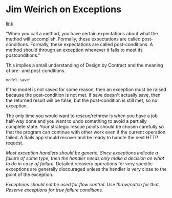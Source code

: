# Jim Weirich on Exceptions
[link](http://devblog.avdi.org/2014/05/21/jim-weirich-on-exceptions/)

"When you call a method, you have certain expectations about what the method will accomplish. Formally, these expectations are called post-conditions. Formally, these expectations are called post-conditions. A method should through an exception whenever it fails to meet its postconditions."

This implies a small understanding of Design by Contract and the meaning of pre- and post-conditions.

    model.save!

If the model is not saved for some reason, then an exception must be raised because the post-condition is not met. If save doesn't actually save, then the returned result will be false, but the post-condition is still met, so no exception.

The only time you would want to rescue/rethrow is when you have a job half-way done and you want to undo something to avoid a partially complete state. Your strategic rescue points should be chosen carefully so that the program can continue with other work even if the current operation failed. A Rails app should recover and be ready to handle the next HTTP request.

*Most exception handlers should be generic. Since exceptions indicate a failure of some type, then the handler needs only make a decision on what to do in case of failure.* Detailed recovery operations for very specific exceptions are generally discouraged unless the handler is very close to the point of the exception.

*Exceptions should not be used for flow control. Use throw/catch for that. Reserve exceptions for true failure conditions.*

